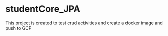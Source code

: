 # studentCore_JPA
This project is created to test crud activities and create a docker image and push to GCP
